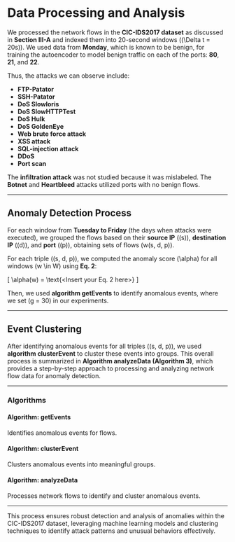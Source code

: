 # Data Processing and Analysis

We processed the network flows in the **CIC-IDS2017 dataset** as discussed in **Section III-A** and indexed them into 20-second windows (\(\Delta t = 20s\)). We used data from **Monday**, which is known to be benign, for training the autoencoder to model benign traffic on each of the ports: **80**, **21**, and **22**.

Thus, the attacks we can observe include:

- **FTP-Patator**
- **SSH-Patator**
- **DoS Slowloris**
- **DoS SlowHTTPTest**
- **DoS Hulk**
- **DoS GoldenEye**
- **Web brute force attack**
- **XSS attack**
- **SQL-injection attack**
- **DDoS**
- **Port scan**

The **infiltration attack** was not studied because it was mislabeled. The **Botnet** and **Heartbleed** attacks utilized ports with no benign flows.

---

## Anomaly Detection Process

For each window from **Tuesday to Friday** (the days when attacks were executed), we grouped the flows based on their **source IP** (\(s\)), **destination IP** (\(d\)), and **port** (\(p\)), obtaining sets of flows \(w(s, d, p)\). 

For each triple \((s, d, p)\), we computed the anomaly score \(\alpha\) for all windows \(w \in W\) using **Eq. 2**:

\[
\alpha(w) = \text{<Insert your Eq. 2 here>}
\]

Then, we used **algorithm getEvents** to identify anomalous events, where we set \(g = 30\) in our experiments.

---

## Event Clustering

After identifying anomalous events for all triples \((s, d, p)\), we used **algorithm clusterEvent** to cluster these events into groups. This overall process is summarized in **Algorithm analyzeData (Algorithm 3)**, which provides a step-by-step approach to processing and analyzing network flow data for anomaly detection.

---

### Algorithms

#### Algorithm: **getEvents**
Identifies anomalous events for flows.

#### Algorithm: **clusterEvent**
Clusters anomalous events into meaningful groups.

#### Algorithm: **analyzeData**
Processes network flows to identify and cluster anomalous events.

---

This process ensures robust detection and analysis of anomalies within the CIC-IDS2017 dataset, leveraging machine learning models and clustering techniques to identify attack patterns and unusual behaviors effectively.
